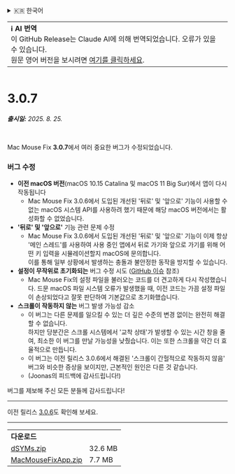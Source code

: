 <details>
<summary>🇰🇷 한국어</summary>

[🇬🇧 English (GitHub Release)](https://github.com/noah-nuebling/mac-mouse-fix/releases/tag/3.0.7)\
[🇩🇪 Deutsch](https://redirect.macmousefix.com/?target=mmf-release&tag=3.0.7&locale=de)\
[🇻🇳 Tiếng Việt](https://redirect.macmousefix.com/?target=mmf-release&tag=3.0.7&locale=vi)\
[🇨🇳 中文 (简体)](https://redirect.macmousefix.com/?target=mmf-release&tag=3.0.7&locale=zh-Hans)\
[🇨🇳 中文 (繁體)](https://redirect.macmousefix.com/?target=mmf-release&tag=3.0.7&locale=zh-Hant)\
[🇭🇰 中文（香港)](https://redirect.macmousefix.com/?target=mmf-release&tag=3.0.7&locale=zh-HK)\
**🇰🇷 한국어**\
[Help translate Mac Mouse Fix to different languages!](https://github.com/noah-nuebling/mac-mouse-fix/discussions/731)
</details>
<table align=><td>
<b>ℹ️ AI 번역</b><br>
이 GitHub Release는 Claude AI에 의해 번역되었습니다. 오류가 있을 수 있습니다.<br>
원문 영어 버전을 보시려면 <a href="https://github.com/noah-nuebling/mac-mouse-fix/releases/tag/3.0.7">여기를 클릭하세요</a>.
</td></table>

<table></table>

# 3.0.7
***출시일:** 2025. 8. 25.*

<br>

Mac Mouse Fix **3.0.7**에서 여러 중요한 버그가 수정되었습니다.

### 버그 수정

- **이전 macOS 버전**(macOS 10.15 Catalina 및 macOS 11 Big Sur)에서 앱이 다시 작동됩니다
    - Mac Mouse Fix 3.0.6에서 도입된 개선된 '뒤로' 및 '앞으로' 기능이 사용할 수 없는 macOS 시스템 API를 사용하려 했기 때문에 해당 macOS 버전에서는 활성화할 수 없었습니다.
- **'뒤로' 및 '앞으로'** 기능 관련 문제 수정
    - Mac Mouse Fix 3.0.6에서 도입된 개선된 '뒤로' 및 '앞으로' 기능이 이제 항상 '메인 스레드'를 사용하여 사용 중인 앱에서 뒤로 가기와 앞으로 가기를 위해 어떤 키 입력을 시뮬레이션할지 macOS에 문의합니다. \
    이를 통해 일부 상황에서 발생하는 충돌과 불안정한 동작을 방지할 수 있습니다.
- **설정이 무작위로 초기화되는** 버그 수정 시도 ([GitHub 이슈](https://github.com/noah-nuebling/mac-mouse-fix/issues?q=is%3Aissue%20label%3A%22Config%20Reset%20Intermittently%22) 참조)
    - Mac Mouse Fix의 설정 파일을 불러오는 코드를 더 견고하게 다시 작성했습니다. 드문 macOS 파일 시스템 오류가 발생했을 때, 이전 코드는 가끔 설정 파일이 손상되었다고 잘못 판단하여 기본값으로 초기화했습니다.
- **스크롤이 작동하지 않는** 버그 발생 가능성 감소
    - 이 버그는 다른 문제를 일으킬 수 있는 더 깊은 수준의 변경 없이는 완전히 해결할 수 없습니다. \
    하지만 당분간은 스크롤 시스템에서 '교착 상태'가 발생할 수 있는 시간 창을 줄여, 최소한 이 버그를 만날 가능성을 낮췄습니다. 이는 또한 스크롤을 약간 더 효율적으로 만듭니다.
    - 이 버그는 이전 릴리스 3.0.6에서 해결된 '스크롤이 간헐적으로 작동하지 않음' 버그와 비슷한 증상을 보이지만, 근본적인 원인은 다른 것 같습니다.
    - (Joonas의 피드백에 감사드립니다!)

버그를 제보해 주신 모든 분들께 감사드립니다!

---

이전 릴리스 [3.0.6](https://redirect.macmousefix.com/?target=mmf-release&tag=3.0.6&locale=ko)도 확인해 보세요.

---

<table align="start">
<tr>
    <td colspan=2>
        <b>다운로드</b>
    </td>
</tr>
<tr>
    <td><a href="https://github.com/noah-nuebling/mac-mouse-fix/releases/download/3.0.7/dSYMs.zip">dSYMs.zip</a></td>
    <td>32.6 MB</td>
</tr>
<tr>
    <td><a href="https://github.com/noah-nuebling/mac-mouse-fix/releases/download/3.0.7/MacMouseFixApp.zip">MacMouseFixApp.zip</a></td>
    <td>7.7 MB</td>
</tr>
</table>